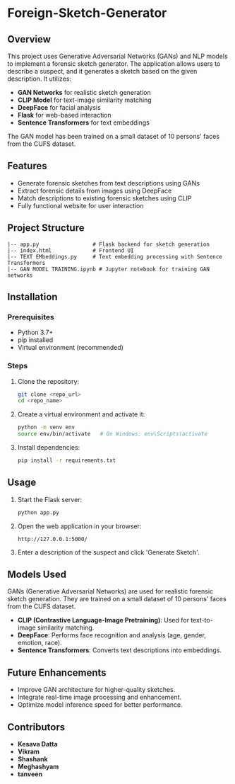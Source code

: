 # Foreign-Sketch-Generator

## Overview
This project uses Generative Adversarial Networks (GANs) and NLP models to implement a forensic sketch generator. The application allows users to describe a suspect, and it generates a sketch based on the given description. It utilizes:
- **GAN Networks** for realistic sketch generation
- **CLIP Model** for text-image similarity matching
- **DeepFace** for facial analysis
- **Flask** for web-based interaction
- **Sentence Transformers** for text embeddings

The GAN model has been trained on a small dataset of 10 persons' faces from the CUFS dataset.

## Features
- Generate forensic sketches from text descriptions using GANs
- Extract forensic details from images using DeepFace
- Match descriptions to existing forensic sketches using CLIP
- Fully functional website for user interaction

## Project Structure
```
|-- app.py                 # Flask backend for sketch generation
|-- index.html             # Frontend UI
|-- TEXT EMbeddings.py     # Text embedding processing with Sentence Transformers
|-- GAN MODEL TRAINING.ipynb # Jupyter notebook for training GAN networks
```

## Installation
### Prerequisites
- Python 3.7+
- pip installed
- Virtual environment (recommended)

### Steps
1. Clone the repository:
   ```sh
   git clone <repo_url>
   cd <repo_name>
   ```
2. Create a virtual environment and activate it:
   ```sh
   python -m venv env
   source env/bin/activate   # On Windows: env\Scripts\activate
   ```
3. Install dependencies:
   ```sh
   pip install -r requirements.txt
   ```

## Usage
1. Start the Flask server:
   ```sh
   python app.py
   ```
2. Open the web application in your browser:
   ```
   http://127.0.0.1:5000/
   ```
3. Enter a description of the suspect and click 'Generate Sketch'.

## Models Used
GANs (Generative Adversarial Networks) are used for realistic forensic sketch generation. They are trained on a small dataset of 10 persons' faces from the CUFS dataset.
- **CLIP (Contrastive Language-Image Pretraining)**: Used for text-to-image similarity matching.
- **DeepFace**: Performs face recognition and analysis (age, gender, emotion, race).
- **Sentence Transformers**: Converts text descriptions into embeddings.

## Future Enhancements
- Improve GAN architecture for higher-quality sketches.
- Integrate real-time image processing and enhancement.
- Optimize model inference speed for better performance.

## Contributors
- **Kesava Datta**
- **Vikram**
- **Shashank**
- **Meghashyam**
- **tanveen**
